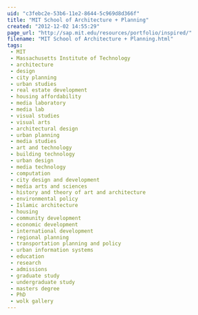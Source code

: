 ```yaml
---
uid: "c3febc2e-53b6-11e2-8644-5c969d8d366f"
title: "MIT School of Architecture + Planning"
created: "2012-12-02 14:55:29"
page_url: "http://sap.mit.edu/resources/portfolio/inspired/"
filename: "MIT School of Architecture + Planning.html"
tags: 
 - MIT
 - Massachusetts Institute of Technology
 - architecture
 - design
 - city planning
 - urban studies
 - real estate development
 - housing affordability
 - media laboratory
 - media lab
 - visual studies
 - visual arts
 - architectural design
 - urban planning
 - media studies
 - art and technology
 - building technology
 - urban design
 - media technology
 - computation
 - city design and development
 - media arts and sciences
 - history and theory of art and architecture
 - environmental policy
 - Islamic architecture
 - housing
 - community development
 - economic development
 - international development
 - regional planning
 - transportation planning and policy
 - urban information systems
 - education
 - research
 - admissions
 - graduate study
 - undergraduate study
 - masters degree
 - PhD
 - wolk gallery
---
```

